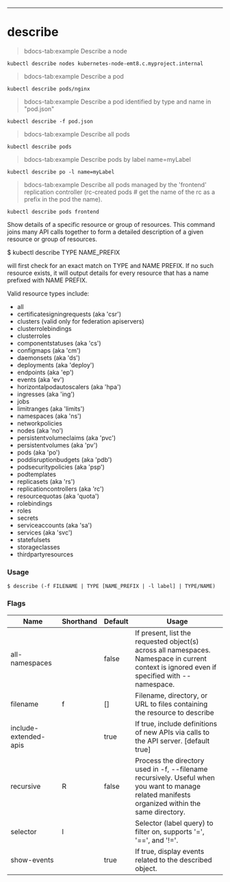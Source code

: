 ------------

# describe

>bdocs-tab:example Describe a node

```bdocs-tab:example_shell
kubectl describe nodes kubernetes-node-emt8.c.myproject.internal
```

>bdocs-tab:example Describe a pod

```bdocs-tab:example_shell
kubectl describe pods/nginx
```

>bdocs-tab:example Describe a pod identified by type and name in "pod.json"

```bdocs-tab:example_shell
kubectl describe -f pod.json
```

>bdocs-tab:example Describe all pods

```bdocs-tab:example_shell
kubectl describe pods
```

>bdocs-tab:example Describe pods by label name=myLabel

```bdocs-tab:example_shell
kubectl describe po -l name=myLabel
```

>bdocs-tab:example Describe all pods managed by the 'frontend' replication controller (rc-created pods # get the name of the rc as a prefix in the pod the name).

```bdocs-tab:example_shell
kubectl describe pods frontend
```


Show details of a specific resource or group of resources. This command joins many API calls together to form a detailed description of a given resource or group of resources. 

  $ kubectl describe TYPE NAME_PREFIX
  
will first check for an exact match on TYPE and NAME PREFIX. If no such resource exists, it will output details for every resource that has a name prefixed with NAME PREFIX. 

Valid resource types include: 

  * all  
  * certificatesigningrequests (aka 'csr')  
  * clusters (valid only for federation apiservers)  
  * clusterrolebindings  
  * clusterroles  
  * componentstatuses (aka 'cs')  
  * configmaps (aka 'cm')  
  * daemonsets (aka 'ds')  
  * deployments (aka 'deploy')  
  * endpoints (aka 'ep')  
  * events (aka 'ev')  
  * horizontalpodautoscalers (aka 'hpa')  
  * ingresses (aka 'ing')  
  * jobs  
  * limitranges (aka 'limits')  
  * namespaces (aka 'ns')  
  * networkpolicies  
  * nodes (aka 'no')  
  * persistentvolumeclaims (aka 'pvc')  
  * persistentvolumes (aka 'pv')  
  * pods (aka 'po')  
  * poddisruptionbudgets (aka 'pdb')  
  * podsecuritypolicies (aka 'psp')  
  * podtemplates  
  * replicasets (aka 'rs')  
  * replicationcontrollers (aka 'rc')  
  * resourcequotas (aka 'quota')  
  * rolebindings  
  * roles  
  * secrets  
  * serviceaccounts (aka 'sa')  
  * services (aka 'svc')  
  * statefulsets  
  * storageclasses  
  * thirdpartyresources

### Usage

`$ describe (-f FILENAME | TYPE [NAME_PREFIX | -l label] | TYPE/NAME)`



### Flags

Name | Shorthand | Default | Usage
---- | --------- | ------- | ----- 
all-namespaces |  | false | If present, list the requested object(s) across all namespaces. Namespace in current context is ignored even if specified with --namespace. 
filename | f | [] | Filename, directory, or URL to files containing the resource to describe 
include-extended-apis |  | true | If true, include definitions of new APIs via calls to the API server. [default true] 
recursive | R | false | Process the directory used in -f, --filename recursively. Useful when you want to manage related manifests organized within the same directory. 
selector | l |  | Selector (label query) to filter on, supports '=', '==', and '!='. 
show-events |  | true | If true, display events related to the described object. 


